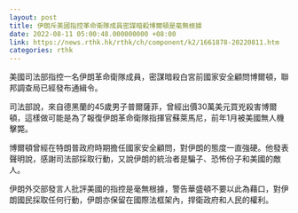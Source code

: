 ```yaml
---
layout: post
title: 伊朗斥美國指控革命衛隊成員密謀暗殺博爾頓是毫無根據
date: 2022-08-11 05:00:48.000000000 +08:00
link: https://news.rthk.hk/rthk/ch/component/k2/1661878-20220811.htm
categories: rthk
---
```


美國司法部指控一名伊朗革命衛隊成員，密謀暗殺白宮前國家安全顧問博爾頓，聯邦調查局已經發布通緝令。

司法部說，來自德黑蘭的45歲男子普爾薩菲，曾經出價30萬美元買兇殺害博爾頓，這樣做可能是為了報復伊朗革命衛隊指揮官蘇萊馬尼，前年1月被美國無人機擊斃。

博爾頓曾經在特朗普政府時期擔任國家安全顧問，對伊朗的態度一直強硬。他發表聲明說，感謝司法部採取行動，又說伊朗的統治者是騙子、恐怖份子和美國的敵人。

伊朗外交部發言人批評美國的指控是毫無根據，警告華盛頓不要以此為藉口，對伊朗國民採取任何行動，伊朗亦保留在國際法框架內，捍衛政府和人民的權利。
